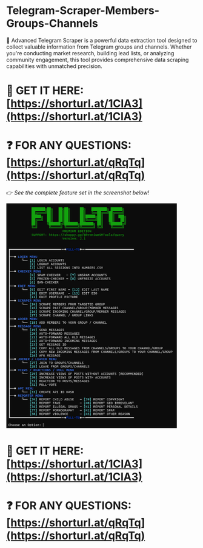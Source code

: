 # Telegram-Scraper-Members-Groups-Channels
🚀 Advanced Telegram Scraper is a powerful data extraction tool designed to collect valuable information from Telegram groups and channels. Whether you're conducting market research, building lead lists, or analyzing community engagement, this tool provides comprehensive data scraping capabilities with unmatched precision.

# 📁 GET IT HERE: [https://shorturl.at/1CIA3](https://shorturl.at/1CIA3)  
# ❓ FOR ANY QUESTIONS: [https://shorturl.at/qRqTq](https://shorturl.at/qRqTq)

👉 _See the complete feature set in the screenshot below!_

<img src="UI1.png" width="450">

# 📁 GET IT HERE: [https://shorturl.at/1CIA3](https://shorturl.at/1CIA3)  
# ❓ FOR ANY QUESTIONS: [https://shorturl.at/qRqTq](https://shorturl.at/qRqTq)
